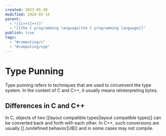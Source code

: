 ```yaml
---
created: 2023-05-30
modified: 2024-03-14
parent:
  - "[[C++|C++]]"
  - "[[the C programming language|the C programming language]]"
publish: true
tags:
  - "#computing/c"
  - "#computing/cpp"
---
```

# Type Punning
Type punning refers to techniques that are used to circumvent the type system. In the context of C and C++, it usually means reinterpreting bytes.

## Differences in C and C++
In C, objects of two [[layout compatible types|layout compatible types]] can be converted back and forth with each other. In C++, such conversions are usually [[./undefined behavior|UB]] and in some cases may not compile.